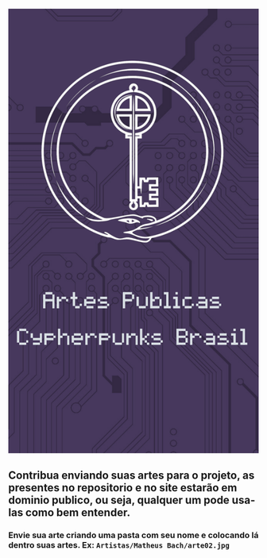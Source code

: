 ![](assets/20211101_202239_contribua.png)

## Contribua enviando suas artes para o projeto, as presentes no repositorio e no site estarão em dominio publico, ou seja, qualquer um pode usa-las como bem entender.

### Envie sua arte criando uma pasta com seu nome e colocando lá dentro suas artes. Ex: ```Artistas/Matheus Bach/arte02.jpg```
